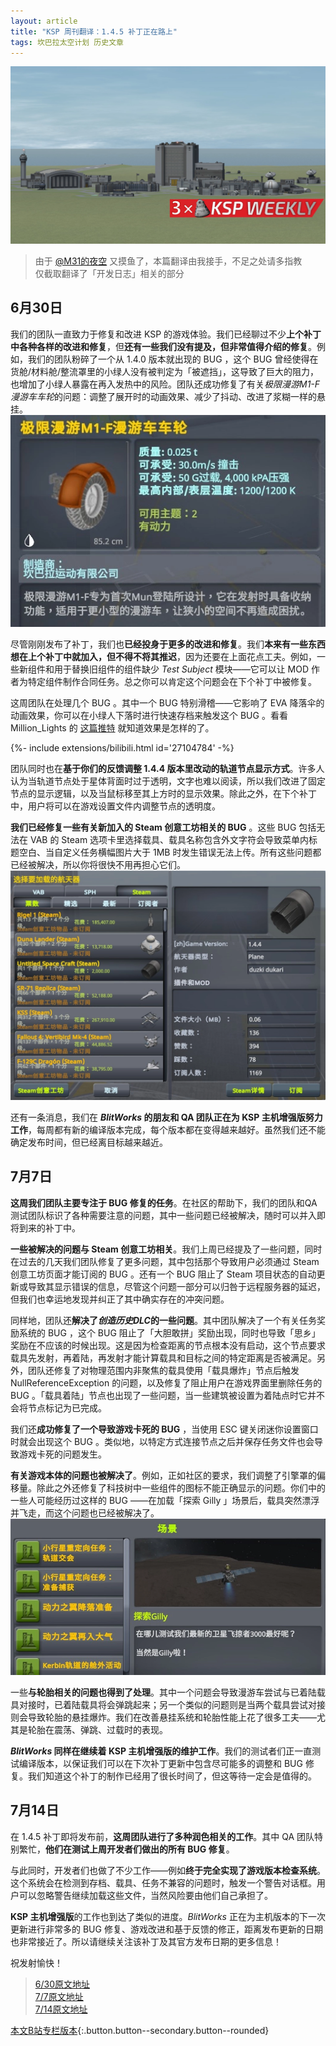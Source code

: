 ```yaml
---
layout: article
title: "KSP 周刊翻译：1.4.5 补丁正在路上"
tags: 坎巴拉太空计划 历史文章
---
```

<!--more-->
![image](/images/ksp-1.4.5-announcement-00.webp)
> 由于 [@M31的夜空](https://space.bilibili.com/2996571/) 又摸鱼了，本篇翻译由我接手，不足之处请多指教  
> 仅截取翻译了「开发日志」相关的部分

## 6月30日

我们的团队一直致力于修复和改进 KSP 的游戏体验。我们已经聊过不少**上个补丁中各种各样的改进和修复**，但**还有一些我们没有提及，但非常值得介绍的修复**。例如，我们的团队粉碎了一个从 1.4.0 版本就出现的 BUG ，这个 BUG 曾经使得在货舱/材料舱/整流罩里的小绿人没有被判定为「被遮挡」，这导致了巨大的阻力，也增加了小绿人暴露在再入发热中的风险。团队还成功修复了有关*极限漫游M1-F漫游车车轮*的问题：调整了展开时的动画效果、减少了抖动、改进了浆糊一样的悬挂。  
![image](/images/ksp-1.4.5-announcement-01.webp)

尽管刚刚发布了补丁，我们也**已经投身于更多的改进和修复**。我们**本来有一些东西想在上个补丁中就加入，但不得不将其推迟**，因为还要在上面花点工夫。例如，一些新组件和用于替换旧组件的组件缺少 *Test Subject* 模块——它可以让 MOD 作者为特定组件制作合同任务。总之你可以肯定这个问题会在下个补丁中被修复。

这周团队在处理几个 BUG 。其中一个 BUG 特别滑稽——它影响了 EVA 降落伞的动画效果，你可以在小绿人下落时进行快速存档来触发这个 BUG 。看看 Million_Lights 的 [这篇推特](https://twitter.com/Million_Lights_/status/1006976253184929793) 就知道效果是怎样的了。
<div>{%- include extensions/bilibili.html id='27104784' -%}</div>

团队同时也在**基于你们的反馈调整 1.4.4 版本里改动的轨道节点显示方式**。许多人认为当轨道节点处于星体背面时过于透明，文字也难以阅读，所以我们改进了固定节点的显示逻辑，以及当鼠标移至其上方时的显示效果。除此之外，在下个补丁中，用户将可以在游戏设置文件内调整节点的透明度。

**我们已经修复一些有关新加入的 Steam 创意工坊相关的 BUG** 。这些 BUG 包括无法在 VAB 的 Steam 选项卡里选择载具、载具名称包含外文字符会导致菜单内标题空白、当自定义任务横幅图片大于 1MB 时发生错误无法上传。所有这些问题都已经被解决，所以你将很快不用再担心它们。  
![image](/images/ksp-1.4.5-announcement-02.webp)

还有一条消息，我们在 ***BlitWorks* 的朋友和 QA 团队正在为 KSP 主机增强版努力工作**，每周都有新的编译版本完成，每个版本都在变得越来越好。虽然我们还不能确定发布时间，但已经离目标越来越近。

## 7月7日

**这周我们团队主要专注于 BUG 修复的任务**。在社区的帮助下，我们的团队和QA测试团队标识了各种需要注意的问题，其中一些问题已经被解决，随时可以并入即将到来的补丁中。

**一些被解决的问题与 Steam 创意工坊相关**。我们上周已经提及了一些问题，同时在过去的几天我们团队修复了更多问题，其中包括那个导致用户必须通过 Steam 创意工坊页面才能订阅的 BUG 。还有一个 BUG 阻止了 Steam 项目状态的自动更新或导致其显示错误的信息，尽管这个问题一部分可以归咎于远程服务器的延迟，但我们也幸运地发现并纠正了其中确实存在的冲突问题。

同样地，团队还**解决了*创造历史DLC*的一些问题**。其中团队解决了一个有关任务奖励系统的 BUG ，这个 BUG 阻止了「大胆敢拼」奖励出现，同时也导致「思乡」奖励在不应该的时候出现。这是因为检查距离的节点根本没有启动，这个节点要求载具先发射，再着陆，再发射才能计算载具和目标之间的特定距离是否被满足。另外，团队还修复了对物理范围内非聚焦的载具使用「载具爆炸」节点后触发 NullReferenceException 的问题，以及修复了阻止用户在游戏界面里删除任务的 BUG 。「载具着陆」节点也出现了一些问题，当一些建筑被设置为着陆点时它并不会将节点标记为已完成。

我们还**成功修复了一个导致游戏卡死的 BUG** ，当使用 ESC 键关闭迷你设置窗口时就会出现这个 BUG 。类似地，以特定方式连接节点之后并保存任务文件也会导致游戏卡死的问题发生。

**有关游戏本体的问题也被解决了**。例如，正如社区的要求，我们调整了引擎罩的偏移量。除此之外还修复了科技树中一些组件的图标不能正确显示的问题。你们中的一些人可能经历过这样的 BUG ——在加载「探索 Gilly 」场景后，载具突然漂浮并飞走，而这个问题也已经被解决了。  
![image](/images/ksp-1.4.5-announcement-03.webp)

一些**与轮胎相关的问题也得到了处理**。其中一个问题会导致漫游车尝试与已着陆载具对接时，已着陆载具将会弹跳起来；另一个类似的问题则是当两个载具尝试对接则会导致轮胎的悬挂爆炸。我们在改善悬挂系统和轮胎性能上花了很多工夫——尤其是轮胎在震荡、弹跳、过载时的表现。

***BlitWorks* 同样在继续着 KSP 主机增强版的维护工作**。我们的测试者们正一直测试编译版本，以保证我们可以在下次补丁更新中包含尽可能多的调整和 BUG 修复。我们知道这个补丁的制作已经用了很长时间了，但这等待一定会是值得的。

## 7月14日

在 1.4.5 补丁即将发布前，**这周团队进行了多种润色相关的工作**。其中 QA 团队特别繁忙，**他们在测试上周开发者们做出的所有 BUG 修复**。

与此同时，开发者们也做了不少工作——例如**终于完全实现了游戏版本检查系统**。这个系统会在检测到存档、载具、任务不兼容的问题时，触发一个警告对话框。用户可以忽略警告继续加载这些文件，当然风险要由他们自己承担了。

**KSP 主机增强版**的工作也到达了类似的进度。*BlitWorks* 正在为主机版本的下一次更新进行非常多的 BUG 修复、游戏改进和基于反馈的修正，距离发布更新的日期也非常接近了。所以请继续关注该补丁及其官方发布日期的更多信息！

祝发射愉快！

> [6/30原文地址](https://forum.kerbalspaceprogram.com/index.php?/topic/176278-d)  
> [7/7原文地址](https://forum.kerbalspaceprogram.com/index.php?/topic/176533-d)  
> [7/14原文地址](https://forum.kerbalspaceprogram.com/index.php?/topic/176706-d)

[本文B站专栏版本](https://www.bilibili.com/read/cv751848){:.button.button--secondary.button--rounded}
